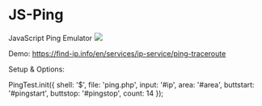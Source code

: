 # JS-Ping
JavaScript Ping Emulator
![](https://find-ip.info/images/screen.png)

Demo: https://find-ip.info/en/services/ip-service/ping-traceroute

Setup & Options:

PingTest.init({
	shell: '$',
	file: 'ping.php',
	input: '#ip',
	area: '#area',
	buttstart: '#pingstart',
	buttstop: '#pingstop',
	count: 14
});
